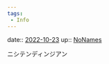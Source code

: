 ```yaml
---
tags:
 - Info
---
```


date:: [2022-10-23](Daily_Note/2022-10-23.md)
up:: [NoNames](Bar/Novel/Chaos/NoNames.md)

ニシテンディンジアン